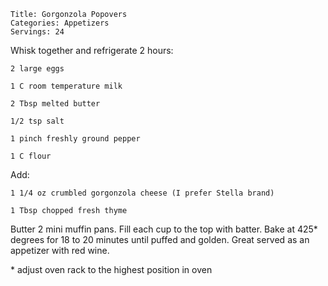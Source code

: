 ~~~ recipe-info
Title: Gorgonzola Popovers
Categories: Appetizers
Servings: 24
~~~

Whisk together and refrigerate 2 hours:

~~~ recipe-ingredients
2 large eggs

1 C room temperature milk

2 Tbsp melted butter

1/2 tsp salt

1 pinch freshly ground pepper

1 C flour
~~~

Add:

~~~ recipe-ingredients
1 1/4 oz crumbled gorgonzola cheese (I prefer Stella brand)

1 Tbsp chopped fresh thyme
~~~

Butter 2 mini muffin pans.   Fill each cup to the top with batter.  Bake at 425* degrees for 18 to
20 minutes until puffed and golden.  Great served as an appetizer with red wine.

\* adjust oven rack to the highest position in oven
